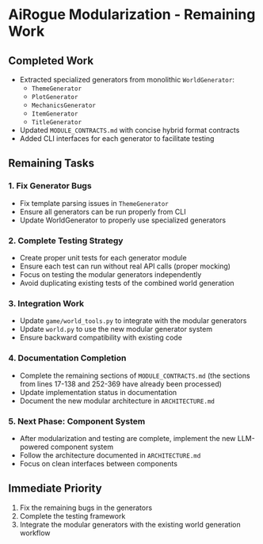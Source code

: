 # AiRogue Modularization - Remaining Work

## Completed Work

- Extracted specialized generators from monolithic `WorldGenerator`:
  - `ThemeGenerator`
  - `PlotGenerator`
  - `MechanicsGenerator`
  - `ItemGenerator`
  - `TitleGenerator`
- Updated `MODULE_CONTRACTS.md` with concise hybrid format contracts
- Added CLI interfaces for each generator to facilitate testing

## Remaining Tasks

### 1. Fix Generator Bugs

- Fix template parsing issues in `ThemeGenerator`
- Ensure all generators can be run properly from CLI
- Update WorldGenerator to properly use specialized generators

### 2. Complete Testing Strategy

- Create proper unit tests for each generator module
- Ensure each test can run without real API calls (proper mocking)
- Focus on testing the modular generators independently
- Avoid duplicating existing tests of the combined world generation

### 3. Integration Work

- Update `game/world_tools.py` to integrate with the modular generators
- Update `world.py` to use the new modular generator system
- Ensure backward compatibility with existing code

### 4. Documentation Completion

- Complete the remaining sections of `MODULE_CONTRACTS.md` (the sections from lines 17-138 and 252-369 have already been processed)
- Update implementation status in documentation
- Document the new modular architecture in `ARCHITECTURE.md`

### 5. Next Phase: Component System

- After modularization and testing are complete, implement the new LLM-powered component system
- Follow the architecture documented in `ARCHITECTURE.md`
- Focus on clean interfaces between components

## Immediate Priority

1. Fix the remaining bugs in the generators
2. Complete the testing framework
3. Integrate the modular generators with the existing world generation workflow
